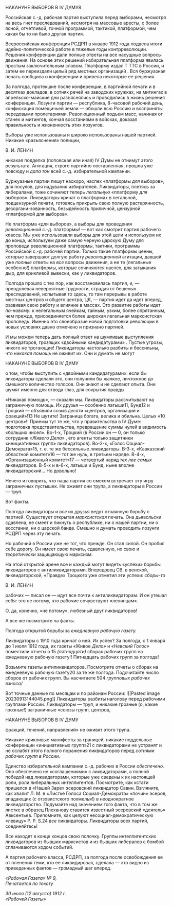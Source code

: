 НАКАНУНЕ ВЫБОРОВ В IV ДУМУ8

Российская с.-д. рабочая партия выступила перед выборами, несмотря на весь гнет преследований, несмотря на массовые аресты, с более ясной, отчетливой, точной про­граммой, тактикой, платформой, чем какая бы то ни было другая партия.

Всероссийская конференция РСДРП в январе 1912 года подвела итоги идейно-политической работе в тяжелые годы контрреволюции. Решения конференции дали полные ответы на все насущные вопросы движения. На основе этих решений избира­тельная платформа явилась простым заключительным словом. Платформу издал Τ TTC в России, и затем ее переиздали целый ряд местных организаций . Вся буржуазная печать сообщила о конференции и привела некоторые ее решения.

За полгода, протекшие после конференции, в партийной печати и в десятках докла­дов, в сотнях речей на заводских кружках, на митингах в апрельско-майские дни разъ­яснялись и проводились в жизнь решения конференции. Лозунги партии — республика, 8-часовой рабочий день, конфискация помещичьей земли — обошли всю Россию и восприняты передовыми пролетариями. Революционный подъем масс, начиная от ста­чек и митингов, кончая восстаниями в войсках, доказал правильность и жизненность этих лозунгов.

Выборы уже использованы и широко использованы нашей партией. Никакие «разъ­яснения» полиции,

  

В. И. ЛЕНИН

никакая подделка (поповская или иная) IV Думы не отнимут _этого_ результата. Агита­ция, строго партийно поставленная, прошла уже повсюду и _дала тон_ всей с.-д. избира­тельной кампании.

Буржуазные партии пишут наскоро, наспех «платформы _для_ выборов», для посулов, для надувания избирателей. Ликвидаторы, плетясь за либералами, тоже сочиняют те­перь _легальную_ «платформу _для_ выборов». Ликвидаторы кричат о платформах в легаль­ной, подцензурной печати, готовясь прикрыть свою полную растерянность, дезоргани-зованность, безыдейность приличной, цензурной «платформой для выборов».

Не платформа «для выборов», а выборы для проведения _революционной с.-д._ плат­формы! — вот как смотрит партия рабочего класса. Мы уже использовали выборы для этой цели и используем их до конца, используем даже самую черную царскую Думу для проповеди революционной платформы, тактики, программы Российской с.-д. рабо­чей партии. Только такие платформы ценны, которые завершают долгую работу _рево­люционной_ агитации, давшей уже _полные_ ответы на _все_ вопросы движения, а не те (ле­гальные особенно!) платформы, которые сочиняются наспех, для затыкания дыр, для крикливой вывески, как у ликвидаторов.

Полгода прошло с тех пор, как восстановилась партия, и, — преодолевая невероят­ные трудности, страдая от бешеных преследований, испытывая то здесь, то там пере­рывы в работе местных центров и общего центра, ЦК, — партия идет да идет вперед, развивая свою работу и влияние в массах. Это развитие работы идет _по-новому:_ к неле­гальным ячейкам, тайным, узким, более спрятанным, чем прежде, присоединяется бо­лее широкая легальная марксистская проповедь. Именно это своеобразие новой подго­товки революции в новых условиях давно отмечено и признано партией.

И мы можем теперь дать полный ответ на шумливые выступления ликвидаторов, грозящих «двойными кандидатурами» . Пустые угрозы, никого не трогающие! Ликви­даторы настолько разбиты и бессильны, что _никакая помощь_ не оживит их. Они и ду­мать не могут

  

НАКАНУНЕ ВЫБОРОВ В IV ДУМУ

о том, чтобы выступить с «двойными кандидатурами»: если бы ликвидаторы сделали это, они получили бы жалкое, ничтожное до смешного количество голосов. Они знают и не сделают опыта. Они шумят именно для отвода глаз, для сокрытия правды.

«Никакая помощь», — сказали мы. Ликвидаторы рассчитывают на заграничную по­мощь. Их друзья — особенно латыши11, Бунд12 и Троцкий — объявили созыв _десяти_ «центров, организаций и фракций»!13 Не шутите! Заграница богата, велика и обильна. Целых «10 центров»!! Приемы тут те же, что у правительства в IV Думе: подготовка представительства, превращение суммы нулей в видимость «больших чисел». Во-1-х, Троцкий (в России он — 0, он только сотрудник _«Живого Дела»_ , его агенты только защитники «инициативных групп» ликвидаторов). Во-2-х, «Голос Социал-Демократа»15, т. е. те же бессильные ликвидаторы. В-З-х, «Кавказский областной коми­тет»16 — тот же нуль, в третьем наряде. В-4-х, «Организационный комитет»17 — чет­вертый наряд _тех лее самых_ ликвидаторов. В-5-х и в-6-х, латыши и Бунд, ныне вполне ликвидаторский... Но довольно!

Нечего и говорить, что наша партия со смехом встречает эту игру заграничных пус­тышек. Не оживят они трупа, а ликвидаторы в России — труп.

Вот факты.

Полгода ликвидаторы и _все_ их друзья ведут отчаянную борьбу с партией. Существу­ет открытая _марксистская_ печать. Она дьявольски сдавлена, не смеет и пикнуть о рес­публике, ни о нашей партии, ни о восстании, ни о царской банде. Смешно и думать проводить лозунги РСДРП через эту печать.

Но рабочий в России уже не тот, что прежде. Он стал силой. Он пробил себе дорогу. Он имеет _свою_ печать, сдавленную, но свою и _теоретически_ защищающую марксизм.

На этой открытой арене все и каждый могут видеть «успехи» борьбы ликвидаторов с антиликвидаторами. Впередовец СВ. в венской, ликвидаторской, «Правде» Троц­кого уже отметил эти успехи: _сборы-то_

  

В. И. ЛЕНИН

рабочих — писал он — идут все почти к антиликвидаторам. И он утешал себя: это не потому, что рабочие сочувствуют «ленинцам».

О, да, конечно, «не потому», любезный друг ликвидаторов!

А все же посмотрите на факты.

Полгода открытой борьбы за _ежедневную рабочую газету._

Ликвидаторы с 1910 года кричат о ней. Их успех? За полгода, с 1 января до 1 июля 1912 года, их газеты «Живое _Дело»_ и _«Невский Голос»_ поместили отчеты о 15 _(пятна­дцати)_ сборах рабочих групп на ежедневную рабочую газету!! Пятнадцать рабочих групп за полгода!

Возьмите газеты антиликвидаторов. Посмотрите отчеты о сборах на ежедневную ра­бочую газету20 за те же полгода. Подсчитайте число сборов от рабочих групп. Вы на­считаете 504 _групповых рабочих взноса/_

Вот точные данные по месяцам и по районам России:
![[Pasted image 20230913144045.png]]
Ликвидаторы разбиты наголову перед рабочими группами России. Ликвидаторы — труп, и никакие грозные (о, какие грозные!) заграничные «союзы групп, центров,

  

НАКАНУНЕ ВЫБОРОВ В IV ДУМУ

фракций, течений, направлений» не оживят этого трупа.

Никакие крикливые манифесты за границей, никакие поддельные конференции «инициативных групп»21 с ликвидаторами не устранят и не ослабят этого полного по­ражения ликвидаторов перед _сотнями рабочих групп в России._

Единство избирательной кампании с.-д. рабочих в России _обеспечено._ Оно обеспе­чено не «соглашениями» с ликвидаторами, а полной победой над ликвидаторами, кото­рые уже сведены к их настоящей роли, роли либеральных интеллигентов. Посмотрите, как кстати пришелся в «Нашей Заре» эсеровский ликвидатор Савин. Взгляните, как хвалит Л. М. в «Листке Голоса Социал-Демократа» «почин» эсеров, впадающих (с от­зовистского похмелья!) в неоднократное ликвидаторство. Подумайте над значением того факта, что в том же листке в образец Плеханову ставится известный эсеровский «деятель» Авксентьев. Припомните, как целуют несоциал-демократическую «левицу» P. P. S.24 _все_ ликвидаторы. Ликвидаторы всех партий, соединяйтесь!

Все находят в конце концов свою полочку. Группы интеллигентских ликвидаторов из бывших марксистов и из бывших либералов с бомбой сплачиваются ходом событий.

А партия рабочего класса, РСДРП, за полгода после освобождения ее от пленения теми, кто ее ликвидировал, сделала — это видно из приведенных фактов — громадный шаг вперед.

_«Рабочая Газета» № 9,                                                                    Печатается по тексту_

_30 июля (12 августа) 1912 г.                                                                    «Рабочей Газеты»_